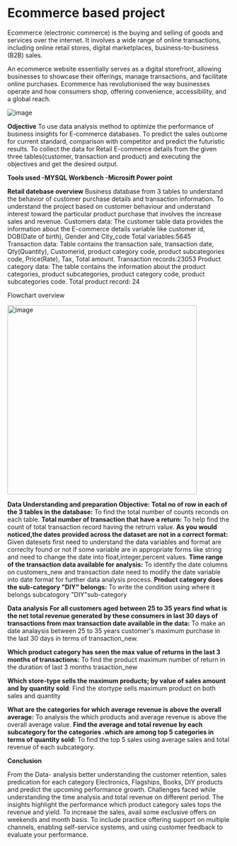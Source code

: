 # Ecommerce based project 

Ecommerce (electronic commerce) is the buying and selling of goods and services over the internet. It involves a wide range of online transactions, including online retail stores, digital marketplaces, business-to-business (B2B) sales.

An ecommerce website essentially serves as a digital storefront, allowing businesses to showcase their offerings, manage transactions, and facilitate online purchases. Ecommerce has revolutionised the way businesses operate and how consumers shop, offering convenience, accessibility, and a global reach.
 

![image](https://github.com/user-attachments/assets/78558d76-f4e8-479f-a9e0-3b03cd1e23e5)






**Odjective**
To use data analysis method to optimize the performance of business insights for E-commerce databases.
To predict the sales outcome for current standard, comparison with competitor and predict the futuristic results.
To collect the data for Retail E-commerce details from the given three tables(customer, transaction and product) and executing the objectives and get the desired output.

**Tools used
-MYSQL Workbench
-Microsift Power point** 

**Retail datebase overview**
Business database from 3 tables to understand the behavior of customer purchase  details and transaction information.
To understand the project based on customer behaviour and understand interest toward the particular product purchase that involves the increase sales and revenue.
Customers data: The customer table data provides the information about the E-commerce details variable like customer id, DOB(Date of birth), Gender and City_code 
Total variables:5645	
Transaction data: Table contains the transaction sale, transaction date, Qty(Quantity), Customerid, product category code, product subcategories code, Price(Rate), Tax, Total amount.
Transaction records:23053
Product category data: The table contains the information about the product categories, product subcategories, product category code, product subcategories code. Total product record: 24

 Flowchart overview

<img width="428" alt="image" src="https://github.com/user-attachments/assets/946fa5c0-658a-4d81-bfbf-2fb3ef35523d">

**Data Understanding and preparation Objective:**
**Total no of row in each of the 3 tables in the database:** To find the total number of counts reconds on each table.
**Total number of transaction that have a return:** To help find the count of total transaction record having the retrurn value.
**As you would noticed,the dates provided across the dataset are not in a correct format:** Given datesets first need to understand the data variables and format are correclty found or not if some variable are in appropriate forms like string and need to change the date into float,integer,percent values.
**Time range of the transaction data available for analysis:** To identify the date columns on customers_new and transaction date need to modify the date variable into date format for further data analysis process.
**Product category does the sub-category "DIY" belongs:** To write the condition using where it belongs subcatogory "DIY"sub-category 

**Data analysis**
**For all customers aged between 25 to 35 years find what is the net total revenue generated by these consumers in last 30 days of transactions from max transaction date available in the data:** To make an date analaysis between 25 to 35 years customer's maximum  purchase in the last 30 days  in terms of transaction_new.

**Which product category has seen the max value of returns in the last 3 months of transactions:** To find the product maximum number of return in the duration of last 3 months trasaction_new

**Which store-type sells the maximum products; by value of sales amount and by quantity sold**: Find the stortype sells maximum product on both sales and quantity 

**What are the categories for which average revenue is above the overall average:** To analysis the which products and average revenue is above the overall average value.
**Find the average and total revenue by each subcategory for the categories .which are among top 5 categories in terms of quantity sold:** To find the top 5 sales using average sales and total revenue of each subcategory.   




**Conclusion**

From the Data- analysis better understanding the customer retention, sales predication for each category Electronics, Flagships, Books, DIY products and predict the upcoming performance growth.
Challenges faced while understanding the time analysis and total revenue on different period.
The insights highlight the performance which product category sales tops the revenue and yield. To increase the sales, avail some exclusive offers on weekends and  month basis.
To  include practice offering support on multiple channels, enabling self-service systems, and using customer feedback to evaluate your performance. 






